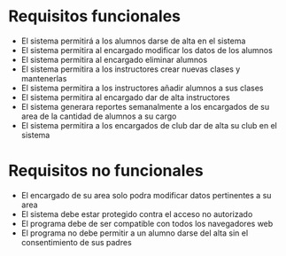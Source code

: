 # Requisitos funcionales
- El sistema permitirá a los alumnos darse de alta en el sistema
- El sistema permitira al encargado modificar los datos de los alumnos
- El sistema permitira al encargado eliminar alumnos
- El sistema permitira a los instructores crear nuevas clases y mantenerlas
- El sistema permitira a los instructores  añadir alumnos a sus clases
- El sistema permitira al encargado dar de alta instructores
- El sistema generara reportes semanalmente a los encargados de su area de la cantidad de alumnos a su cargo
- El sistema permitira a los encargados de club dar de alta su club en el sistema
# Requisitos no funcionales
- El encargado de su area solo podra modificar datos pertinentes a su area
- El sistema debe estar protegido contra el acceso no autorizado
- El programa debe de ser compatible con todos los navegadores web
- El programa no debe permitir a un alumno darse del alta sin el consentimiento de sus padres

